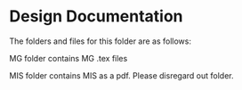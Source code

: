 # Design Documentation

The folders and files for this folder are as follows:

MG folder contains MG .tex files

MIS folder contains MIS as a pdf. Please disregard out folder.
